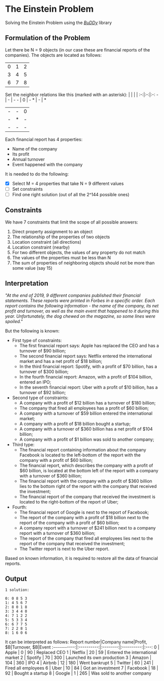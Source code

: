 # The Einstein Problem
Solving the Einstein Problem using the *[BuDDy](https://sourceforge.net/projects/buddy/)* library

## Formulation of the Problem
Let there be N = 9 objects (in our case these are financial reports of the companies). The objects are located as follows:

|  |   |  |
:-:|:-:|:-:
0 | 1 | 2
3 | 4 | 5
6 | 7 | 8

Set the neighbor relations like this (marked with an asterisk):
|  |   |  |
:-:|:-:|:-:
\- | \- | \-
\- | 0 | \-
\* | \- | *

|  |   |  |
:-:|:-:|:-:
\- | \- | 0
\- | \* | \-
\- | \- | \-

Each financial report has 4 properties:
* Name of the company
* Its profit
* Annual turnover
* Event happened with the company

It is needed to do the following:
- [X] Select M = 4 properties that take N = 9 different values 
- [ ] Set constraints
- [ ] Find one right solution (out of all the 2^144 possible ones)

## Constraints
We have 7 constraints that limit the scope of all possible answers:
1. Direct property assignment to an object
2. The relationship of the properties of two objects
3. Location constraint (all directions)
4. Location constraint (nearby)
5. For two different objects, the values of any property do not match
6. The values of the properties must be less than N
7. The sum of properties of neighboring objects should not be more than some value (say 15)

## Interpretation
*"At the end of 2019, 9 different companies published their financial statements. These reports were printed in Forbes in a specific order. Each report contains the following information - the name of the company, its net profit and turnover, as well as the main event that happened to it during this year. Unfortunately, the dog chewed on the magazine, so some lines were spoiled."*

But the following is known:
* First type of constraints:
  * The first financial report says: Apple has replaced the CEO and has a turnover of $90 billion;
  * The second financial report says: Netflix entered the international market and has a net profit of $18 billion;
  * In the third financial report: Spotify, with a profit of $70 billion, has a turnover of $300 billion;
  * In the fourth financial report: Amazon, with a profit of $104 billion, entered an IPO;
  * In the seventh financial report: Uber with a profit of $10 billion, has a turnover of $92 billion;
* Second type of constraints:
  * A company with a profit of $12 billion has a turnover of $180 billion;
  * The company that fired all employees has a profit of $60 billion;
  * A company with a turnover of $59 billion entered the international market;
  * A company with a profit of $18 billion bought a startup;
  * A company with a turnover of $360 billion has a net profit of $104 billion;
  * A company with a profit of $1 billion was sold to another company;
* Third type:
  * The financial report containing information about the company Facebook is located to the left-bottom of the report with the company with a profit of $60 billion;
  * The financial report, which describes the company with a profit of $60 billion, is located at the bottom left of the report with a company with a turnover of $360 billion;
  * The financial report with the company with a profit of $360 billion lies to the bottom right of the report with the company that received the investment;
  * The financial report of the company that received the investment is located to the right-bottom of the report of Uber;
* Fourth:
  * The financial report of Google is next to the report of Facebook;
  * The report of the company with a profit of $18 billion next to the report of the company with a profit of $60 billion;
  * A company report with a turnover of $241 billion next to a company report with a turnover of $360 billion;
  * The report of the company that fired all employees lies next to the report of the company that received the investment;
  * The Twitter report is next to the Uber report.
  
Based on known information, it is required to restore all the data of financial reports.

## Output
```
1 solution:

0: 0 8 5 3 
1: 4 5 6 7 
2: 8 0 1 8 
3: 3 4 4 0 
4: 7 1 2 2 
5: 5 3 3 4 
6: 6 7 7 5 
7: 2 2 8 1 
8: 1 6 0 6 
```

It can be interpreted as follows:
Report number|Company name|Profit, $B|Turnover, $B|Event
:-----------:|:----------:|:--------:|:----------:|:---:
0 | Apple | 0 | 90 | Replaced CEO
1 | Netflix | 20 | 59 | Entered the international market
2 | Spotify | 70 | 300 | Launched its own production
3 | Amazon | 104 | 360 | IPO
4 | Airbnb | 12 | 180 | Went bankrupt
5 | Twitter | 60 | 241 | Fired all employees
6 | Uber | 10 | 84 | Got an investment
7 | Facebook | 18 | 92 | Bought a startup
8 | Google | 1 | 265 | Was sold to another company
